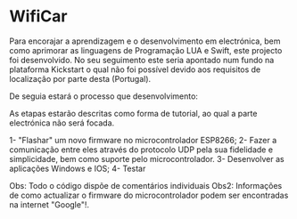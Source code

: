 # WifiCar

Para encorajar a aprendizagem e o desenvolvimento em electrónica, bem como aprimorar as linguagens de Programação LUA e Swift, este projecto foi desenvolvido. No seu seguimento este seria apontado num fundo na plataforma Kickstart o qual não foi possível devido aos requisitos de localização por parte desta (Portugal). 

De seguia estará o processo que desenvolvimento:

As etapas estarão descritas como forma de tutorial, ao qual a parte electrónica não será focada. 

1- "Flashar" um novo firmware no microcontrolador ESP8266; 
2- Fazer a comunicação entre eles através do protocolo UDP pela sua fidelidade e simplicidade, bem como suporte pelo microcontrolador. 
3- Desenvolver as aplicações Windows e IOS; 
4- Testar 

Obs: Todo o código dispõe de comentários individuais 
Obs2: Informações de como actualizar o firmware do microcontrolador podem ser encontradas na internet "Google"!.

